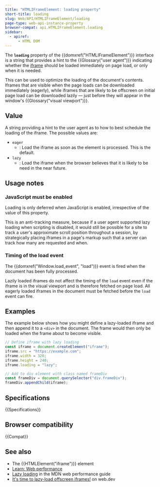 ```yaml
---
title: "HTMLIFrameElement: loading property"
short-title: loading
slug: Web/API/HTMLIFrameElement/loading
page-type: web-api-instance-property
browser-compat: api.HTMLIFrameElement.loading
sidebar:
  - apiref:
      - HTML DOM
---
```


The **`loading`** property of the {{domxref("HTMLIFrameElement")}} interface is a string that provides a hint to the {{Glossary("user agent")}} indicating whether the [iframe](/en-US/docs/Web/HTML/Reference/Elements/iframe) should be loaded immediately on page load, or only when it is needed.

This can be used to optimize the loading of the document's contents.
Iframes that are visible when the page loads can be downloaded immediately (eagerly), while iframes that are likely to be offscreen on initial page load can be downloaded lazily — just before they will appear in the window's {{Glossary("visual viewport")}}.

## Value

A string providing a hint to the user agent as to how to best schedule the loading of the iframe.
The possible values are:

- `eager`
  - : Load the iframe as soon as the element is processed.
    This is the default.
- `lazy`
  - : Load the iframe when the browser believes that it is likely to be need in the near future.

## Usage notes

### JavaScript must be enabled

Loading is only deferred when JavaScript is enabled, irrespective of the value of this property.

This is an anti-tracking measure, because if a user agent supported lazy loading when scripting is disabled, it would still be possible for a site to track a user's approximate scroll position throughout a session, by strategically placing iframes in a page's markup such that a server can track how many are requested and when.

### Timing of the load event

The {{domxref("Window.load_event", "load")}} event is fired when the document has been fully processed.

Lazily loaded iframes do not affect the timing of the `load` event even if the iframe is in the visual viewport and is therefore fetched on page load.
All eagerly loaded iframes in the document must be fetched before the `load` event can fire.

## Examples

The example below shows how you might define a lazy-loaded iframe and then append it to a `<div>` in the document.
The frame would then only be loaded when the frame about to become visible.

```js
// Define iframe with lazy loading
const iframe = document.createElement("iframe");
iframe.src = "https://example.com";
iframe.width = 320;
iframe.height = 240;
iframe.loading = "lazy";

// Add to div element with class named frameDiv
const frameDiv = document.querySelector("div.frameDiv");
frameDiv.appendChild(iframe);
```

## Specifications

{{Specifications}}

## Browser compatibility

{{Compat}}

## See also

- The {{HTMLElement("iframe")}} element
- [Learn: Web performance](/en-US/docs/Learn_web_development/Extensions/Performance)
- [Lazy loading](/en-US/docs/Web/Performance/Guides/Lazy_loading) in the MDN web performance guide
- [It's time to lazy-load offscreen iframes!](https://web.dev/articles/iframe-lazy-loading) on web.dev
